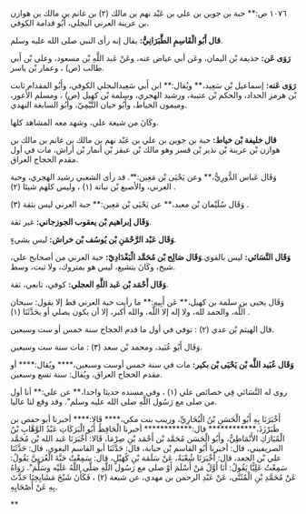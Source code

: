 ١٠٧٦ ص:** حبة بن جوين بن علي بن عَبْد نهم بن مالك (٢) بن غانم بن مالك بن هوازن بن عرينة العرني البجلي، أَبُو قدامة الكوفي.

**قال أَبُو الْقَاسِمِ الطَّبَرَانِيُّ:** يقال إنه رأى النبي صلى الله عليه وسلم.

**رَوَى عَن:** حذيفة بْن اليمان، وعَن أبي عياض عنه، وعَنْ عَبد اللَّهِ بْن مسعود، وعلي بْن أَبي طالب (ص) ، وعمار بْن ياسر.

**رَوَى عَنه:** إسماعيل بْن سَعِيد،** ويُقال:** ابن أَبي سَعِيدالبجلي الكوفي، وأَبُو المقدام ثابت بْن هرمز الحداد، والحكم بْن عتيبة، ورشيد الهجري، وسلمة بْن كهيل (ص) ، ومسلم الأَعور، وميمون الخياط، وأَبُو حيان التَّيْمِيّ، وأَبُو السابغة النهدي.

وكَانَ من شيعة علي، وشهد معه المشاهد كلها.

**قال خليفة بْن خياط:** حبة بن جوين بن علي بن عَبْد نهم بن مالك بن غانم بن مالك بن هوازن بْن عرينة بْن نذير بْن قسر وهو مالك بْن عبقر بْن أنمار بْن أراش، مات في أول مقدم الحجاج العراق.

وَقَال عَباس الدُّورِيُّ،** وعن يَحْيَى بْن مَعِين:**. قد رأى الشعبي رشيد الهجري، وحبة العرني، والأصبغ بْن نباتة (١) ، وليس كلهم شيئا (٢) .

وَقَال سُلَيْمان بْن معبد،** عن يَحْيَى بْن مَعِين:** حبة العرني ليس بثقة (٣) .

**وَقَال إبراهيم بْن يعقوب الجوزجاني:** غير ثقة.

**وَقَال عَبْد الرَّحْمَنِ بْن يُوسُف بْن خراش:** ليس بشيءٍ.

**وَقَال النَّسَائي:** ليس بالقوي.**وَقَال صَالِح بْن مُحَمَّد الْبَغْدَادِيّ:** حبة العرني من أصحابح علي، شيخ، وكَانَ يتشيع، ليس هو بمتروك، ولا ثبت، وسط.

**وَقَال أَحْمَد بْن عَبد اللَّهِ العجلي:** كوفي، تابعي، ثقة.

وَقَال يحيى بن سلمة بن كهيل،** عَن أَبِيهِ:** ما رأيت حبة العرني قط إلا يقول: سبحان اللَّه، والحمد لله، ولا إله إلا اللَّه، والله أكبر، إلا أن يكون يصلي أو يحَدَّثَنَا (١) .

قال الهيثم بْن عدي (٢) : توفي في أول ما قدم الحجاج سنة خمس أو ست وسبعين.

وَقَال أَبُو عُبَيد، ومحمد بْن سعد (٣) : مات سنة ست وسبعين.

**وَقَال عُبَيد اللَّه بْن يَحْيَى بْن بكير:** مات في سنة خمس أوست وسبعين،**** ويُقال:**** أو مقدم الحجاج العراق، ويُقال: سنة تسع وسبعين.

روى له النَّسَائي فِي خصائص علي (١) ، وفي مسنده حديثا واحدا،** عن علي:** أنا أول من صلى مع رَسُول اللَّهِ صلى الله عليه وسلم". وقد وقع لنا عاليا.

أَخْبَرَنَا بِهِ أَبُو الْحَسَنِ بْنُ الْبُخَارِيِّ، وزينب بنت مكي،**** قَالا:**** أخبرنا أبو حفص بن طَبَرْزَذَ،************ قال:************ أخبرنا الْحَافِظُ أَبُو الْبَرَكَاتِ عَبْدُ الوَّهَّابِ بْنُ الْمُبَارَكِ الأَنْمَاطِيُّ، وأَبُو الْحَسَن مُحَمَّد بْن أَحْمَد بْنِ صِرْمَا، قَالا: أَخْبَرَنَا عَبد الله بْن مُحَمَّد الصريفيني، قال: أخبرنا أَبُو القاسم بْن حبابة، قال: حَدَّثَنَا أبو القاسم البغوي، قال: حَدَّثَنَا علي بْن الجعد، قال: أَخْبَرَنَا شُعْبَةُ، عَنْ سَلَمَة بْنِ كُهَيْلٍ، قال: سَمِعْتُ حَبَّةَ الْعُرَنِيَّ يَقُولُ: سَمِعْتُ عَلِيًّا يَقُولُ: أَنَا أَوَّلُ مَنْ أَسْلَمَ أَوْ صلى مع رَسُول اللَّهِ صَلَّى اللَّهُ عَلَيْه وسَلَّمَ". رَوَاهُ عَنْ مُحَمَّدِ بْنِ الْمُثَنَّى، عَنْ عَبْدِ الرحمن بن مهدي، عن شبعة (٢) ، فَكَأَنَ شَيْخَ مَشَايِخِنَا حَدَّثَ بِهِ عَنْ أَصْحَابِهِ.

**